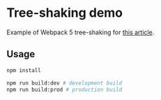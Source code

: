 # Tree-shaking demo

Example of Webpack 5 tree-shaking for [this article](https://www.codefarmer.tw/tree-shaking).

## Usage

```bash
npm install

npm run build:dev # development build
npm run build:prod # production build
```

